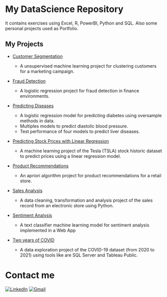 # My DataScience Repository

It contains exercises using Excel, R, PowerBI, Python and SQL. Also some personal projects used as Portfolio.

## My Projects

* [Customer Segmentation](https://github.com/dquerales/DataScience/tree/main/Projects/Customer%20Segmentation)

  * A unsupervised machine learning project for clustering customers for a marketing campaign.

* [Fraud Detection](https://github.com/dquerales/DataScience/tree/main/Projects/Fraud%20Detection)
  
  * A logistic regression project for fraud detection in finance environments. 

* [Predicting Diseases](https://github.com/dquerales/DataScience/tree/main/Projects/Predicting%20Diseases)

  * A logistic regression model for predicting diabetes using oversample methods in data.
  * Multiples models to predict diastolic blood pressure.
  * Test performance of four models to predict liver diseases.

* [Predicting Stock Prices with Linear Regression](https://github.com/dquerales/DataScience/tree/main/Projects/Predicting%20Stock%20Prices%20with%20Linear%20Regression)

   * A machine learning project of the Tesla (TSLA) stock historic dataset to predict prices using a linear regression model.

* [Product Recommendations](https://github.com/dquerales/DataScience/tree/main/Projects/Product%20Recommendations)

  * An apriori algorithm project for product recommendations for a retail store. 

* [Sales Analysis](https://github.com/dquerales/DataScience/tree/main/Projects/Sales%20Analysis)

  * A data cleaning, transformation and analysis project of the sales record from an electronic store using Python.

* [Sentiment Analysis](https://github.com/dquerales/DataScience/tree/main/Projects/SentimentAnalysis)

  * A text classifier machine learning model for sentiment analysis implemented in a Web App

* [Two years of COVID](https://github.com/dquerales/DataScience/tree/main/Projects/Two%20years%20of%20COVID)

  * A data exploration project of the COVID-19 dataset (from 2020 to 2021) using tools like are SQL Server and Tableau Public.

# Contact me 
[![LinkedIn][linkedin-shield]][linkedin-url]
[![Gmail][gmail-shield]][gmail-url]
<!-- [![Tableau][Tableau-shield]][Tableau-url] -->

[gmail-shield]: https://img.shields.io/badge/Gmail-D14836?style=for-the-badge&logo=gmail&logoColor=white
[gmail-url]: mailto:d.querales@gmail.com
[linkedin-shield]: https://img.shields.io/badge/-LinkedIn-black.svg?style=for-the-badge&logo=linkedin&colorB=555
[linkedin-url]: https://www.linkedin.com/in/daniel-querales/

